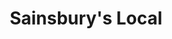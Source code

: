 ---
title: "Sainsbury's Local"
url: /edinburgh/sainsburys-local-nicolson-street/
shop: Lebensmittel
---
